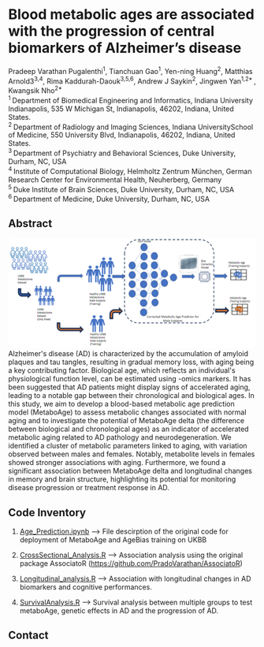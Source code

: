 # Blood metabolic ages are associated with the progression of central biomarkers of Alzheimer’s disease
Pradeep Varathan Pugalenthi<sup>1</sup>, Tianchuan Gao<sup>1</sup>, Yen-ning Huang<sup>2</sup>, Matthias Arnold3<sup>3,4</sup>, Rima Kaddurah-Daouk<sup>3,5,6</sup>, Andrew J Saykin<sup>2</sup>, Jingwen Yan<sup>1,2* </sup>, Kwangsik Nho<sup>2* </sup>
<br>
<sup>1 </sup> Department of Biomedical Engineering and Informatics, Indiana University Indianapolis, 535 W Michigan St, Indianapolis, 46202, Indiana, United States.<br>
<sup>2 </sup> Department of Radiology and Imaging Sciences, Indiana UniversitySchool of Medicine, 550 University Blvd, Indianapolis, 46202, Indiana, United States.<br>
<sup>3 </sup> Department of Psychiatry and Behavioral Sciences, Duke University, Durham, NC, USA<br>
<sup>4 </sup> Institute of Computational Biology, Helmholtz Zentrum München, German Research Center for Environmental Health, Neuherberg, Germany<br>
<sup>5 </sup> Duke Institute of Brain Sciences, Duke University, Durham, NC, USA<br>
<sup>6 </sup> Department of Medicine, Duke University, Durham, NC, USA<br>

## Abstract
![](Model_Desc1.png?raw=true)
Alzheimer's disease (AD) is characterized by the accumulation of amyloid plaques and tau tangles, resulting in gradual memory loss, with aging being a key contributing factor. Biological age, which reflects an individual's physiological function level, can be estimated using -omics markers. It has been suggested that AD patients might display signs of accelerated aging, leading to a notable gap between their chronological and biological ages. In this study, we aim to develop a blood-based metabolic age prediction model (MetaboAge) to assess metabolic changes associated with normal aging and to investigate the potential of MetaboAge delta (the difference between biological and chronological ages) as an indicator of accelerated metabolic aging related to AD pathology and neurodegeneration. We identified a cluster of metabolic parameters linked to aging, with variation observed between males and females. Notably, metabolite levels in females showed stronger associations with aging. Furthermore, we found a significant association between MetaboAge delta and longitudinal changes in memory and brain structure, highlighting its potential for monitoring disease progression or treatment response in AD.

## Code Inventory
1. [Age_Prediction.ipynb](Age_Prediction.ipynb) --> File descirption of the original code for deployment of MetaboAge and AgeBias training on UKBB <br>

2. [CrossSectional_Analysis.R](CrossSectional_Analysis.R) --> Association analysis using the original package AssociatoR (https://github.com/PradoVarathan/AssociatoR)

3. [Longitudinal_analysis.R](Longitudinal_analysis.R) --> Association with longitudinal changes in AD biomarkers and cognitive performances.

4. [SurvivalAnalysis.R](SurvivalAnalysis.R) --> Survival analysis between multiple groups to test metaboAge,  genetic effects in AD and the progression of AD.


## Contact
